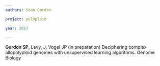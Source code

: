 ```yaml
---
authors: Sean Gordon

project: polyploid

year: 2017

---
```


**Gordon SP**, Levy, J, Vogel JP (in preparation) Deciphering complex allopolyploid genomes with unsupervised learning algorithms. Genome Biology